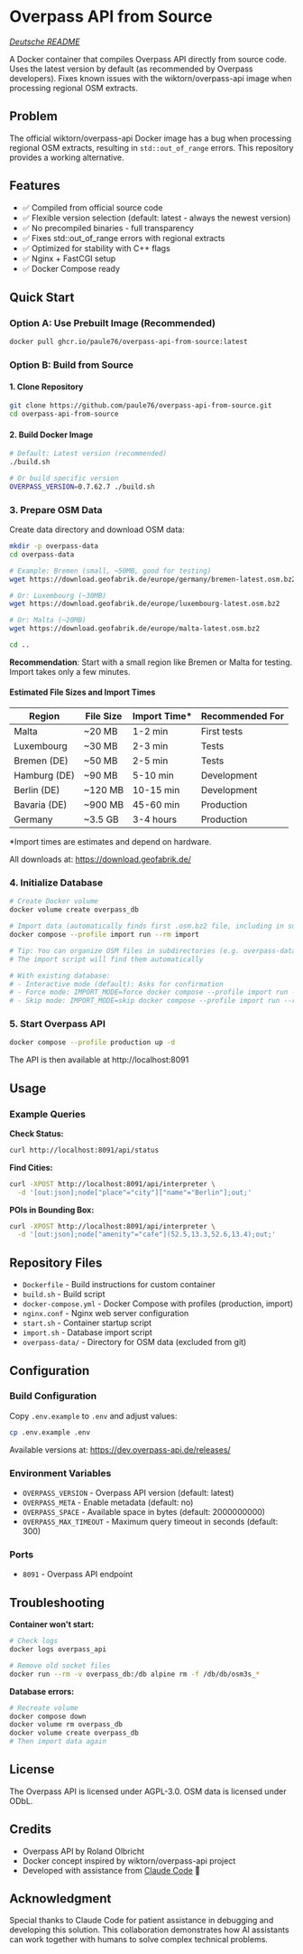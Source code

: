 # Overpass API from Source

*[Deutsche README](README.md)*

A Docker container that compiles Overpass API directly from source code. Uses the latest version by default (as recommended by Overpass developers). Fixes known issues with the wiktorn/overpass-api image when processing regional OSM extracts.

## Problem

The official wiktorn/overpass-api Docker image has a bug when processing regional OSM extracts, resulting in `std::out_of_range` errors. This repository provides a working alternative.

## Features

- ✅ Compiled from official source code
- ✅ Flexible version selection (default: latest - always the newest version)
- ✅ No precompiled binaries - full transparency
- ✅ Fixes std::out_of_range errors with regional extracts
- ✅ Optimized for stability with C++ flags
- ✅ Nginx + FastCGI setup
- ✅ Docker Compose ready

## Quick Start

### Option A: Use Prebuilt Image (Recommended)
```bash
docker pull ghcr.io/paule76/overpass-api-from-source:latest
```

### Option B: Build from Source

#### 1. Clone Repository
```bash
git clone https://github.com/paule76/overpass-api-from-source.git
cd overpass-api-from-source
```

#### 2. Build Docker Image
```bash
# Default: Latest version (recommended)
./build.sh

# Or build specific version
OVERPASS_VERSION=0.7.62.7 ./build.sh
```

### 3. Prepare OSM Data

Create data directory and download OSM data:

```bash
mkdir -p overpass-data
cd overpass-data

# Example: Bremen (small, ~50MB, good for testing)
wget https://download.geofabrik.de/europe/germany/bremen-latest.osm.bz2

# Or: Luxembourg (~30MB)
wget https://download.geofabrik.de/europe/luxembourg-latest.osm.bz2

# Or: Malta (~20MB)
wget https://download.geofabrik.de/europe/malta-latest.osm.bz2

cd ..
```

**Recommendation**: Start with a small region like Bremen or Malta for testing. Import takes only a few minutes.

#### Estimated File Sizes and Import Times

| Region | File Size | Import Time* | Recommended For |
|--------|-----------|--------------|-----------------|
| Malta | ~20 MB | 1-2 min | First tests |
| Luxembourg | ~30 MB | 2-3 min | Tests |
| Bremen (DE) | ~50 MB | 2-5 min | Tests |
| Hamburg (DE) | ~90 MB | 5-10 min | Development |
| Berlin (DE) | ~120 MB | 10-15 min | Development |
| Bavaria (DE) | ~900 MB | 45-60 min | Production |
| Germany | ~3.5 GB | 3-4 hours | Production |

*Import times are estimates and depend on hardware.

All downloads at: https://download.geofabrik.de/

### 4. Initialize Database
```bash
# Create Docker volume
docker volume create overpass_db

# Import data (automatically finds first .osm.bz2 file, including in subdirectories)
docker compose --profile import run --rm import

# Tip: You can organize OSM files in subdirectories (e.g. overpass-data/backup/)
# The import script will find them automatically

# With existing database:
# - Interactive mode (default): Asks for confirmation
# - Force mode: IMPORT_MODE=force docker compose --profile import run --rm import
# - Skip mode: IMPORT_MODE=skip docker compose --profile import run --rm import
```

### 5. Start Overpass API
```bash
docker compose --profile production up -d
```

The API is then available at http://localhost:8091

## Usage

### Example Queries

**Check Status:**
```bash
curl http://localhost:8091/api/status
```

**Find Cities:**
```bash
curl -XPOST http://localhost:8091/api/interpreter \
  -d '[out:json];node["place"="city"]["name"="Berlin"];out;'
```

**POIs in Bounding Box:**
```bash
curl -XPOST http://localhost:8091/api/interpreter \
  -d '[out:json];node["amenity"="cafe"](52.5,13.3,52.6,13.4);out;'
```

## Repository Files

- `Dockerfile` - Build instructions for custom container
- `build.sh` - Build script
- `docker-compose.yml` - Docker Compose with profiles (production, import)
- `nginx.conf` - Nginx web server configuration
- `start.sh` - Container startup script
- `import.sh` - Database import script
- `overpass-data/` - Directory for OSM data (excluded from git)

## Configuration

### Build Configuration

Copy `.env.example` to `.env` and adjust values:

```bash
cp .env.example .env
```

Available versions at: https://dev.overpass-api.de/releases/

### Environment Variables

- `OVERPASS_VERSION` - Overpass API version (default: latest)
- `OVERPASS_META` - Enable metadata (default: no)
- `OVERPASS_SPACE` - Available space in bytes (default: 2000000000)
- `OVERPASS_MAX_TIMEOUT` - Maximum query timeout in seconds (default: 300)

### Ports

- `8091` - Overpass API endpoint

## Troubleshooting

**Container won't start:**
```bash
# Check logs
docker logs overpass_api

# Remove old socket files
docker run --rm -v overpass_db:/db alpine rm -f /db/db/osm3s_*
```

**Database errors:**
```bash
# Recreate volume
docker compose down
docker volume rm overpass_db
docker volume create overpass_db
# Then import data again
```

## License

The Overpass API is licensed under AGPL-3.0.
OSM data is licensed under ODbL.

## Credits

- Overpass API by Roland Olbricht
- Docker concept inspired by wiktorn/overpass-api project
- Developed with assistance from [Claude Code](https://claude.ai/code) 🤖

## Acknowledgment

Special thanks to Claude Code for patient assistance in debugging and developing this solution. This collaboration demonstrates how AI assistants can work together with humans to solve complex technical problems.